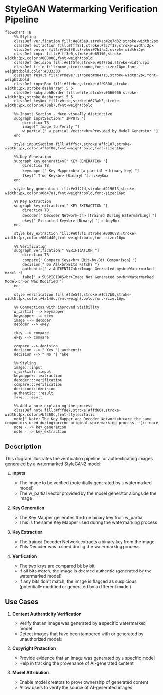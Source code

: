 # StyleGAN Watermarking Verification Pipeline

```mermaid
flowchart TB
    %% Styling
    classDef verification fill:#e8f5e9,stroke:#2e7d32,stroke-width:2px
    classDef extraction fill:#fff8e1,stroke:#f57f17,stroke-width:2px
    classDef vector fill:#f3e5f5,stroke:#7b1fa2,stroke-width:2px
    classDef input fill:#fff3e0,stroke:#e65100,stroke-width:3px,color:#000000,font-weight:bold
    classDef decision fill:#e1f5fe,stroke:#0277bd,stroke-width:2px
    classDef title fill:none,stroke:none,font-size:18px,font-weight:bold,color:#333333
    classDef result fill:#fbe9e7,stroke:#d84315,stroke-width:2px,font-weight:bold
    classDef inputBox fill:#ffebcc,stroke:#ff9800,stroke-width:3px,stroke-dasharray: 5 5
    classDef subgraphBorder fill:white,stroke:#666666,stroke-width:1px,stroke-dasharray: 5 5
    classDef keyBox fill:white,stroke:#673ab7,stroke-width:2px,color:#673ab7,font-weight:bold

    %% Inputs Section - More visually distinctive 
    subgraph inputSection[" INPUTS "]
        direction TB
        image[" Image to Verify "]
        w_partial[" w_partial Vector<br>Provided by Model Generator "]
    end
    
    style inputSection fill:#fff9c4,stroke:#ffc107,stroke-width:3px,color:#ff6f00,font-weight:bold,font-size:16px

    %% Key Generation
    subgraph key_generation[" KEY GENERATION "]
        direction TB
        keymapper[" Key Mapper<br>［w_partial ➜ binary key］"]
        tkey[" True Key<br>［Binary］"]:::keyBox
    end
    
    style key_generation fill:#e3f2fd,stroke:#2196f3,stroke-width:2px,color:#0d47a1,font-weight:bold,font-size:16px

    %% Key Extraction
    subgraph key_extraction[" KEY EXTRACTION "]
        direction TB
        decoder[" Decoder Network<br>［Trained During Watermarking］"]
        ekey[" Extracted Key<br>［Binary］"]:::keyBox
    end
    
    style key_extraction fill:#e0f2f1,stroke:#009688,stroke-width:2px,color:#004d40,font-weight:bold,font-size:16px

    %% Verification
    subgraph verification[" VERIFICATION "]
        direction TB
        compare[" Compare Keys<br>［Bit-by-Bit Comparison］"]
        decision{" Do All<br>Bits Match? "}
        authentic[" ✓ AUTHENTIC<br>Image Generated by<br>Watermarked Model "]
        fake[" ✗ SUSPICIOUS<br>Image Not Generated by<br>Watermarked Model<br>or Was Modified "]
    end
    
    style verification fill:#f3e5f5,stroke:#9c27b0,stroke-width:2px,color:#4a148c,font-weight:bold,font-size:16px

    %% Connections with improved visibility
    w_partial --> keymapper
    keymapper --> tkey
    image --> decoder
    decoder --> ekey
    
    tkey --> compare
    ekey --> compare
    
    compare --> decision
    decision -->|" Yes "| authentic
    decision -->|" No "| fake
    
    %% Styling
    image:::input
    w_partial:::input
    keymapper:::extraction
    decoder:::verification
    compare:::verification
    decision:::decision
    authentic:::result
    fake:::result

    %% Add a note explaining the process
    classDef note fill:#fffde7,stroke:#ffd600,stroke-width:1px,color:#bf360c,font-style:italic
    note[" Note: The Key Mapper and Decoder Network<br>are the same components used during<br>the original watermarking process. "]:::note
    note -.-> key_generation
    note -.-> key_extraction
```

## Description

This diagram illustrates the verification pipeline for authenticating images generated by a watermarked StyleGAN2 model:

1. **Inputs**
   - The image to be verified (potentially generated by a watermarked model)
   - The w_partial vector provided by the model generator alongside the image

2. **Key Generation**
   - The Key Mapper generates the true binary key from w_partial
   - This is the same Key Mapper used during the watermarking process

3. **Key Extraction**
   - The trained Decoder Network extracts a binary key from the image
   - This Decoder was trained during the watermarking process

4. **Verification**
   - The two keys are compared bit by bit
   - If all bits match, the image is deemed authentic (generated by the watermarked model)
   - If any bits don't match, the image is flagged as suspicious (potentially modified or generated by a different model)

## Use Cases

1. **Content Authenticity Verification**
   - Verify that an image was generated by a specific watermarked model
   - Detect images that have been tampered with or generated by unauthorized models

2. **Copyright Protection**
   - Provide evidence that an image was generated by a specific model
   - Help in tracking the provenance of AI-generated content

3. **Model Attribution**
   - Enable model creators to prove ownership of generated content
   - Allow users to verify the source of AI-generated images 